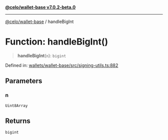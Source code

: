 [**@celo/wallet-base v7.0.2-beta.0**](../README.md)

***

[@celo/wallet-base](../README.md) / handleBigInt

# Function: handleBigInt()

> **handleBigInt**(`n`): `bigint`

Defined in: [wallets/wallet-base/src/signing-utils.ts:882](https://github.com/celo-org/developer-tooling/blob/master/packages/sdk/wallets/wallet-base/src/signing-utils.ts#L882)

## Parameters

### n

`Uint8Array`

## Returns

`bigint`

